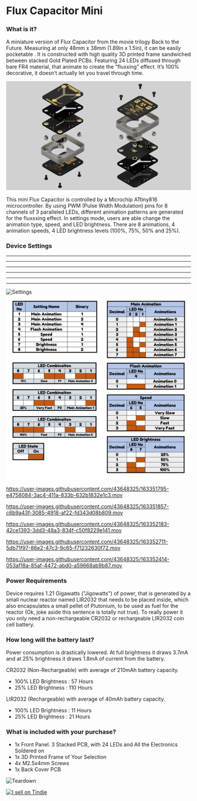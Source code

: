 # Flux Capacitor Mini

### What is it?
A miniature version of Flux Capacitor from the movie trilogy Back to the Future. Measuring at only 48mm x 38mm (1.89in x 1.5in), it can be easily pocketable . It is constructed with high quality 3D printed frame sandwiched between stacked Gold Plated PCBs. Featuring 24 LEDs diffused through bare FR4 material, that animate to create the “fluxxing” effect. It’s 100% decorative, it doesn’t actually let you travel through time.

![LED Numbers](/Images/Renders/FC_Exploded_View.png)

This mini Flux Capacitor is controlled by a Microchip ATtiny816 microcontroller. By using PWM (Pulse Width Modulation) pins for 8 channels of 3 paralleled LEDs, different animation patterns are generated for the fluxxxing effect. In settings mode, users are able change the animation type, speed, and LED brightness. There are 8 animations, 4 animation speeds, 4 LED brightness levels (100%, 75%, 50% and 25%). 

### Device Settings
-----------------------
------------------------
-----------------------
------------------------
-----------------------
------------------------

![Settings](/Images/Featured/Flux_Capacitor_Mini_Front_Settings.png)
![Settings](/Images/Settings.png)

https://user-images.githubusercontent.com/43648325/163351795-e4758084-3ac4-411a-833b-632b1832e1c3.mov

https://user-images.githubusercontent.com/43648325/163351857-c6b9a43f-3085-4918-af22-fd343d08b809.mov



https://user-images.githubusercontent.com/43648325/163352183-42ce1393-3dd3-48a3-834f-c50f8229e141.mov


https://user-images.githubusercontent.com/43648325/163352711-5db71f97-86e2-47c3-9c65-f71232630f72.mov




https://user-images.githubusercontent.com/43648325/163352414-053af18a-85af-4472-abd0-a59668ab9b87.mov





### Power Requirements
Device requires 1.21 Gigawatts ("Jigowatts") of power, that is generated by a small nuclear reactor named LIR2032 that needs to be placed inside, which also encapsulates a small pellet of Plutonium, to be used as fuel for the reactor (Ok, joke aside this sentence is totally not true). To really power it you only need a non-rechargeable CR2032 or rechargeable LIR2032 coin cell battery.

### How long will the battery last?
Power consumption is drastically lowered. At full brightness it draws 3.7mA and at 25% brightness it draws 1.8mA of current from the battery. 

CR2032 (Non-Rechargeable) with average of 210mAh battery capacity.

- 100% LED Brightness :  57 Hours
- 25%  LED Brightness :  110 Hours

LIR2032 (Rechargeable) with average of 40mAh battery capacity.

- 100% LED Brightness :  11 Hours
- 25%  LED Brightness :  21 Hours

### What is included with your purchase?
- 1x Front Panel. 3 Stacked PCB, with 24 LEDs and All the Electronics Soldered on
- 1x 3D Printed Frame of Your Selection
- 4x M2.5x4mm Screws
- 1x Back Cover PCB

![Teardown](/Images/Featured/Flux_Capacitor_Mini_Teardown.png)

<a href="https://www.tindie.com/stores/curiousdesignlabs/?ref=offsite_badges&utm_source=sellers_Hojadurdy&utm_medium=badges&utm_campaign=badge_large"><img src="https://d2ss6ovg47m0r5.cloudfront.net/badges/tindie-larges.png" alt="I sell on Tindie" width="200" height="104"></a>
